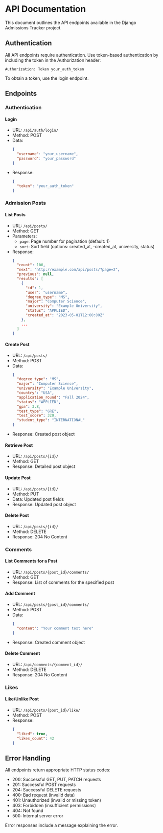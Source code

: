 
# API Documentation

This document outlines the API endpoints available in the Django Admissions Tracker project.

## Authentication

All API endpoints require authentication. Use token-based authentication by including the token in the Authorization header:

```
Authorization: Token your_auth_token
```

To obtain a token, use the login endpoint.

## Endpoints

### Authentication

#### Login
- URL: `/api/auth/login/`
- Method: POST
- Data:
  ```json
  {
    "username": "your_username",
    "password": "your_password"
  }
  ```
- Response:
  ```json
  {
    "token": "your_auth_token"
  }
  ```

### Admission Posts

#### List Posts
- URL: `/api/posts/`
- Method: GET
- Parameters:
  - `page`: Page number for pagination (default: 1)
  - `sort`: Sort field (options: created_at, -created_at, university, status)
- Response:
  ```json
  {
    "count": 100,
    "next": "http://example.com/api/posts/?page=2",
    "previous": null,
    "results": [
      {
        "id": 1,
        "user": "username",
        "degree_type": "MS",
        "major": "Computer Science",
        "university": "Example University",
        "status": "APPLIED",
        "created_at": "2023-05-01T12:00:00Z"
      },
      ...
    ]
  }
  ```

#### Create Post
- URL: `/api/posts/`
- Method: POST
- Data:
  ```json
  {
    "degree_type": "MS",
    "major": "Computer Science",
    "university": "Example University",
    "country": "USA",
    "application_round": "Fall 2024",
    "status": "APPLIED",
    "gpa": 3.8,
    "test_type": "GRE",
    "test_score": 320,
    "student_type": "INTERNATIONAL"
  }
  ```
- Response: Created post object

#### Retrieve Post
- URL: `/api/posts/{id}/`
- Method: GET
- Response: Detailed post object

#### Update Post
- URL: `/api/posts/{id}/`
- Method: PUT
- Data: Updated post fields
- Response: Updated post object

#### Delete Post
- URL: `/api/posts/{id}/`
- Method: DELETE
- Response: 204 No Content

### Comments

#### List Comments for a Post
- URL: `/api/posts/{post_id}/comments/`
- Method: GET
- Response: List of comments for the specified post

#### Add Comment
- URL: `/api/posts/{post_id}/comments/`
- Method: POST
- Data:
  ```json
  {
    "content": "Your comment text here"
  }
  ```
- Response: Created comment object

#### Delete Comment
- URL: `/api/comments/{comment_id}/`
- Method: DELETE
- Response: 204 No Content

### Likes

#### Like/Unlike Post
- URL: `/api/posts/{post_id}/like/`
- Method: POST
- Response:
  ```json
  {
    "liked": true,
    "likes_count": 42
  }
  ```

## Error Handling

All endpoints return appropriate HTTP status codes:

- 200: Successful GET, PUT, PATCH requests
- 201: Successful POST requests
- 204: Successful DELETE requests
- 400: Bad request (invalid data)
- 401: Unauthorized (invalid or missing token)
- 403: Forbidden (insufficient permissions)
- 404: Not found
- 500: Internal server error

Error responses include a message explaining the error.